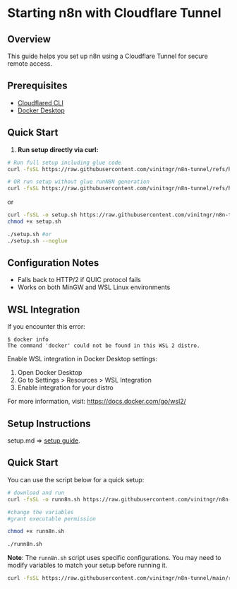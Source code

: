 # Starting n8n with Cloudflare Tunnel

## Overview
This guide helps you set up n8n using a Cloudflare Tunnel for secure remote access.

## Prerequisites
- [Cloudflared CLI](https://developers.cloudflare.com/cloudflare-one/connections/connect-apps/install-and-setup/installation/)
- [Docker Desktop](https://www.docker.com/products/docker-desktop/)

## Quick Start

1. **Run setup directly via curl:**

```bash
# Run full setup including glue code
curl -fsSL https://raw.githubusercontent.com/vinitngr/n8n-tunnel/refs/heads/main/setup.sh | bash

# OR run setup without glue runN8N generation
curl -fsSL https://raw.githubusercontent.com/vinitngr/n8n-tunnel/refs/heads/main/setup.sh | bash -s -- --noglue
```
or
```bash
curl -fsSL -o setup.sh https://raw.githubusercontent.com/vinitngr/n8n-tunnel/refs/heads/main/setup.sh
chmod +x setup.sh

./setup.sh #or
./setup.sh --noglue
```

## Configuration Notes
- Falls back to HTTP/2 if QUIC protocol fails
- Works on both MinGW and WSL Linux environments

## WSL Integration
If you encounter this error:
```
$ docker info
The command 'docker' could not be found in this WSL 2 distro.
```

Enable WSL integration in Docker Desktop settings:
1. Open Docker Desktop
2. Go to Settings > Resources > WSL Integration
3. Enable integration for your distro

For more information, visit: https://docs.docker.com/go/wsl2/

## Setup Instructions
setup.md => [setup guide](setup.md).

## Quick Start

You can use the script below for a quick setup:

```bash
# download and run 
curl -fsSL -o runn8n.sh https://raw.githubusercontent.com/vinitngr/n8n-tunnel/main/runn8n.sh

#change the variables
#grant executable permission

chmod +x runn8n.sh

./runn8n.sh
```

**Note**: The `runn8n.sh` script uses specific configurations. You may need to modify variables to match your setup before running it.
``` bash 
curl -fsSL https://raw.githubusercontent.com/vinitngr/n8n-tunnel/main/runn8n.sh | bash
```